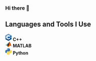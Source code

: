 ### Hi there 👋
## Languages and Tools I Use
<img src="image/Cpp.png" width="20">  __C++__<br>
<img src="image/matlab.png" width="20">  __MATLAB__<br>
<img src="image/python.png" width="20">  __Python__<br>
